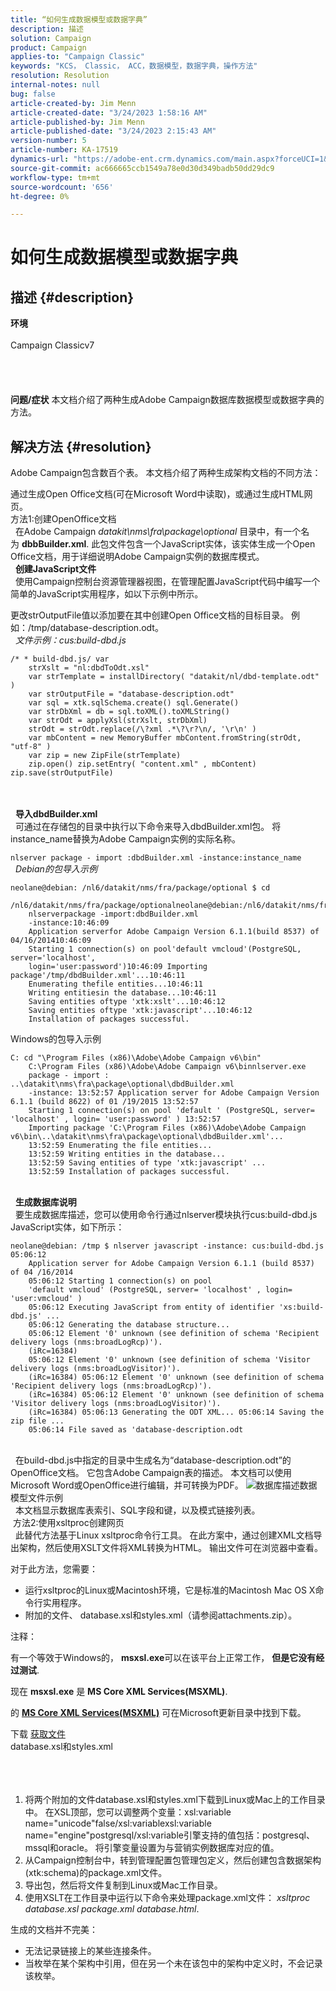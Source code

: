 ```yaml
---
title: “如何生成数据模型或数据字典”
description: 描述
solution: Campaign
product: Campaign
applies-to: "Campaign Classic"
keywords: "KCS， Classic， ACC，数据模型，数据字典，操作方法"
resolution: Resolution
internal-notes: null
bug: false
article-created-by: Jim Menn
article-created-date: "3/24/2023 1:58:16 AM"
article-published-by: Jim Menn
article-published-date: "3/24/2023 2:15:43 AM"
version-number: 5
article-number: KA-17519
dynamics-url: "https://adobe-ent.crm.dynamics.com/main.aspx?forceUCI=1&pagetype=entityrecord&etn=knowledgearticle&id=42e0f551-e7c9-ed11-b597-6045bd0061cb"
source-git-commit: ac666665ccb1549a78e0d30d349badb50dd29dc9
workflow-type: tm+mt
source-wordcount: '656'
ht-degree: 0%

---
```


# 如何生成数据模型或数据字典

## 描述 {#description}

<b>环境</b><br><br>Campaign Classicv7<br><br> <br><br><br><b>问题/症状</b>
本文档介绍了两种生成Adobe Campaign数据库数据模型或数据字典的方法。


## 解决方法 {#resolution}


Adobe Campaign包含数百个表。 本文档介绍了两种生成架构文档的不同方法：

通过生成Open Office文档(可在Microsoft Word中读取)，或通过生成HTML网页。
<br>方法1:创建OpenOffice文档<br> 
在Adobe Campaign *datakit\nms\fra\package\optional* 目录中，有一个名为 <b>dbbBuilder.xml</b>. 此包文件包含一个JavaScript实体，该实体生成一个Open Office文档，用于详细说明Adobe Campaign实例的数据库模式。
<br> 
<b>创建JavaScript文件</b>
<br> 
使用Campaign控制台资源管理器视图，在管理配置JavaScript代码中编写一个简单的JavaScript实用程序，如以下示例中所示。

更改strOutputFile值以添加要在其中创建Open Office文档的目标目录。 例如：/tmp/database-description.odt。
<br> 
*文件示例：cus:build-dbd.js*


```
/* * build-dbd.js/ var 
    strXslt = "nl:dbdToOdt.xsl" 
    var strTemplate = installDirectory( "datakit/nl/dbd-template.odt" ) 
    var strOutputFile = "database-description.odt" 
    var sql = xtk.sqlSchema.create() sql.Generate() 
    var strDbXml = db = sql.toXML().toXMLString() 
    var strOdt = applyXsl(strXslt, strDbXml) 
    strOdt = strOdt.replace(/\?xml .*\?\r?\n/, '\r\n' ) 
    var mbContent = new MemoryBuffer mbContent.fromString(strOdt, "utf-8" ) 
    var zip = new ZipFile(strTemplate) 
    zip.open() zip.setEntry( "content.xml" , mbContent) zip.save(strOutputFile)
```

<br> <br> 
<b>导入dbdBuilder.xml</b>
<br> 
可通过在存储包的目录中执行以下命令来导入dbdBuilder.xml包。 将instance_name替换为Adobe Campaign实例的实际名称。

`nlserver package - import :dbdBuilder.xml -instance:instance_name`
<br> 
*Debian的包导入示例*


```
neolane@debian: /nl6/datakit/nms/fra/package/optional $ cd 
    /nl6/datakit/nms/fra/package/optionalneolane@debian:/nl6/datakit/nms/fra/package/optional$ 
    nlserverpackage -import:dbdBuilder.xml 
    -instance:10:46:09 
    Application serverfor Adobe Campaign Version 6.1.1(build 8537) of 04/16/201410:46:09 
    Starting 1 connection(s) on pool'default vmcloud'(PostgreSQL, server='localhost', 
    login='user:password')10:46:09 Importing package'/tmp/dbdBuilder.xml'...10:46:11 
    Enumerating thefile entities...10:46:11 
    Writing entitiesin the database...10:46:11 
    Saving entities oftype 'xtk:xslt'...10:46:12 
    Saving entities oftype 'xtk:javascript'...10:46:12 
    Installation of packages successful.
```


Windows的包导入示例


```
C: cd "\Program Files (x86)\Adobe\Adobe Campaign v6\bin" 
    C:\Program Files (x86)\Adobe\Adobe Campaign v6\binnlserver.exe 
    package - import : ..\datakit\nms\fra\package\optional\dbdBuilder.xml 
    -instance: 13:52:57 Application server for Adobe Campaign Version 6.1.1 (build 8622) of 01 /19/2015 13:52:57 
    Starting 1 connection(s) on pool 'default ' (PostgreSQL, server= 'localhost' , login= 'user:password' ) 13:52:57
    Importing package 'C:\Program Files (x86)\Adobe\Adobe Campaign v6\bin\..\datakit\nms\fra\package\optional\dbdBuilder.xml'... 
    13:52:59 Enumerating the file entities... 
    13:52:59 Writing entities in the database... 
    13:52:59 Saving entities of type 'xtk:javascript' ... 
    13:52:59 Installation of packages successful.
```

<br> 
<b>生成数据库说明</b>
<br> 
要生成数据库描述，您可以使用命令行通过nlserver模块执行cus:build-dbd.js JavaScript实体，如下所示：


```
neolane@debian: /tmp $ nlserver javascript -instance: cus:build-dbd.js 05:06:12 
    Application server for Adobe Campaign Version 6.1.1 (build 8537) of 04 /16/2014 
    05:06:12 Starting 1 connection(s) on pool 
    'default vmcloud' (PostgreSQL, server= 'localhost' , login= 'user:vmcloud' ) 
    05:06:12 Executing JavaScript from entity of identifier 'xs:build-dbd.js' ... 
    05:06:12 Generating the database structure... 
    05:06:12 Element '0' unknown (see definition of schema 'Recipient delivery logs (nms:broadLogRcp)'). 
    (iRc=16384) 
    05:06:12 Element '0' unknown (see definition of schema 'Visitor delivery logs (nms:broadLogVisitor)'). 
    (iRc=16384) 05:06:12 Element '0' unknown (see definition of schema 'Recipient delivery logs (nms:broadLogRcp)'). 
    (iRc=16384) 05:06:12 Element '0' unknown (see definition of schema 'Visitor delivery logs (nms:broadLogVisitor)'). 
    (iRc=16384) 05:06:13 Generating the ODT XML... 05:06:14 Saving the zip file ... 
    05:06:14 File saved as 'database-description.odt
```

<br> 
在build-dbd.js中指定的目录中生成名为“database-description.odt”的OpenOffice文档。 它包含Adobe Campaign表的描述。 本文档可以使用Microsoft Word或OpenOffice进行编辑，并可转换为PDF。
![数据库描述](https://helpx.adobe.com/content/dam/help/en/campaign/kb/generate-data-model/jcr%3acontent/main-pars/image/database-description.gif "数据库描述")数据模型文件示例<br> 
本文档显示数据库表索引、SQL字段和键，以及模式链接列表。
<br> 方法2:使用xsltproc创建网页<br> 
此替代方法基于Linux xsltproc命令行工具。 在此方案中，通过创建XML文档导出架构，然后使用XSLT文件将XML转换为HTML。 输出文件可在浏览器中查看。

对于此方法，您需要：

- 运行xsltproc的Linux或Macintosh环境，它是标准的Macintosh Mac OS X命令行实用程序。
- 附加的文件、 database.xsl和styles.xml（请参阅attachments.zip）。


注释：

有一个等效于Windows的， <b>msxsl.exe</b>可以在该平台上正常工作， <b>但是它没有经过测试</b>.

现在 <b>msxsl.exe</b> 是 <b>MS Core XML Services(MSXML)</b>.

的 <b>[MS Core XML Services](https://www.catalog.update.microsoft.com/Search.aspx?q=Microsoft%20Core%20XML%20Services%20%28MSXML%29%204.0)</b><b>[(MSXML)](https://www.catalog.update.microsoft.com/Search.aspx?q=Microsoft%20Core%20XML%20Services%20%28MSXML%29%204.0)</b> 可在Microsoft更新目录中找到下载。



下载
[获取文件](https://helpx.adobe.com/content/dam/help/en/campaign/kb/generate-data-model/jcr:content/main-pars/download_123504941/attachments.zip "attachments.zip") <br>database.xsl和styles.xml<br> <br> <br> 
1. 将两个附加的文件database.xsl和styles.xml下载到Linux或Mac上的工作目录中。 在XSL顶部，您可以调整两个变量：xsl:variable name=&quot;unicode&quot;false/xsl:variablexsl:variable name=&quot;engine&quot;postgresql/xsl:variable引擎支持的值包括：postgresql、mssql和oracle。 将引擎变量设置为与营销实例数据库对应的值。
2. 从Campaign控制台中，转到管理配置包管理包定义，然后创建包含数据架构(xtk:schema)的package.xml文件。
3. 导出包，然后将文件复制到Linux或Mac工作目录。
4. 使用XSLT在工作目录中运行以下命令来处理package.xml文件： *xsltproc database.xsl package.xml database.html*.


生成的文档并不完美：

- 无法记录链接上的某些连接条件。
- 当枚举在某个架构中引用，但在另一个未在该包中的架构中定义时，不会记录该枚举。

